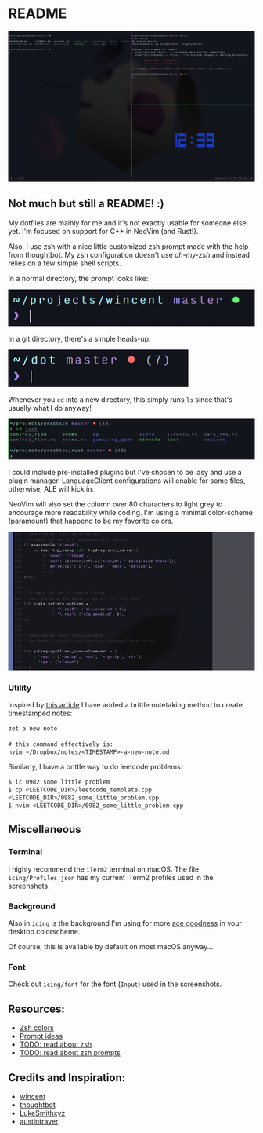 # README

![fullscreen.png](screenshots/fullscreen.png)

## Not much but still a README! :)

My dotfiles are mainly for me and it's not exactly usable for someone
else yet. I'm focused on support for C++ in NeoVim (and Rust!).

Also, I use zsh with a nice little customized zsh prompt made with the help
from thoughtbot. My zsh configuration doesn't use _oh-my-zsh_ and instead
relies on a few simple shell scripts.

In a normal directory, the prompt looks like:

![prompt.png](screenshots/staged_prompt.png)

In a git directory, there's a simple heads-up:

![git](screenshots/git_status_prompt.png)

Whenever you `cd` into a new directory, this simply runs `ls` since
that's usually what I do anyway!

![widgets](screenshots/cd.png)

I could include pre-installed plugins but I've chosen to be lasy and use
a plugin manager. LanguageClient configurations will enable for some files,
otherwise, ALE will kick in.

NeoVim will also set the column over 80 characters to light grey
to encourage more readability while coding. I'm using a minimal
color-scheme (paramount) that happend to be my favorite colors.

![nvim](screenshots/nvim_config.png)

### Utility

Inspired by [this article](https://vimways.org/2019/personal-notetaking-in-vim/)
I have added a brittle notetaking method to create timestamped notes:

```shell
zet a new note

# this command effectively is:
nvim ~/Dropbox/notes/<TIMESTAMP>-a-new-note.md
```

Similarly, I have a brittle way to do leetcode problems:

```shell
$ lc 0982 some little problem
$ cp <LEETCODE_DIR>/leetcode_template.cpp <LEETCODE_DIR>/0982_some_little_problem.cpp
$ nvim <LEETCODE_DIR>/0982_some_little_problem.cpp
```


## Miscellaneous

### Terminal

I highly recommend the `iTerm2` terminal on macOS. The file
`icing/Profiles.json` has my current iTerm2 profiles used in the screenshots.


### Background
Also in `icing` is the background I'm using for more
[ace goodness](https://en.wikipedia.org/wiki/LGBT_symbols#Asexuality)
in your desktop colorscheme.

Of course, this is available by default on most macOS anyway...

### Font

Check out `icing/font` for the font (`Input`) used in the screenshots.

## Resources:

- [Zsh colors](https://gabri.me/blog/custom-colors-in-your-zsh-prompt)
- [Prompt ideas](https://github.com/wincent/wincent)
- [TODO: read about zsh](https://scriptingosx.com/2019/06/moving-to-zsh-part-2-configuration-files/)
- [TODO: read about zsh prompts](https://scriptingosx.com/2019/07/moving-to-zsh-06-customizing-the-zsh-prompt/)


## Credits and Inspiration:

- [wincent](https://github.com/wincent)
- [thoughtbot](https://github.com/thoughtbot/dotfiles)
- [LukeSmithxyz](https://github.com/LukeSmithxyz/voidrice)
- [austintraver](https://github.com/austintraver)
